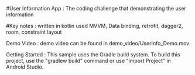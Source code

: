 #User Information App : 
The coding challenge that demonstrating the user information 

#Key notes : 
written in kotlin
used MVVM, Data binding, retrofit, dagger2, room, constraint layout

Demo Video : 
demo video can be found in demo_video/UserInfo_Demo.mov

Getting Started :
This sample uses the Gradle build system. To build this project, use the "gradlew build" command or use "Import Project" in Android Studio.
